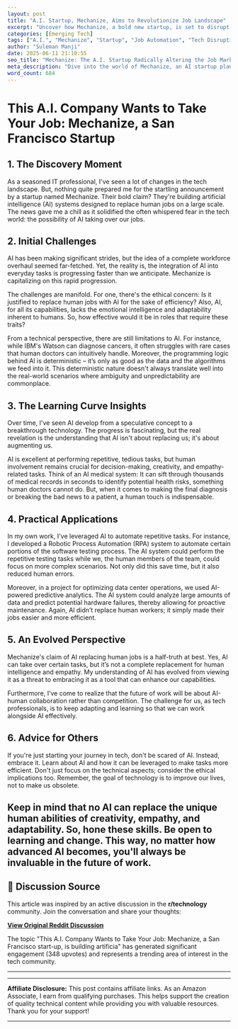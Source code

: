 ```yaml
---
layout: post
title: "A.I. Startup, Mechanize, Aims to Revolutionize Job Landscape"
excerpt: "Uncover how Mechanize, a bold new startup, is set to disrupt the job market with AI-driven automation."
categories: [Emerging Tech]
tags: ["A.I.", "Mechanize", "Startup", "Job Automation", "Tech Disruption"]
author: "Suleman Manji"
date: 2025-06-11 21:10:55 
seo_title: "Mechanize: The A.I. Startup Radically Altering the Job Market"
meta_description: "Dive into the world of Mechanize, an AI startup planning to replace human jobs at scale. Discover the implications for the future of work."
word_count: 684
---
```


# This A.I. Company Wants to Take Your Job: Mechanize, a San Francisco Startup

## 1. The Discovery Moment

As a seasoned IT professional, I've seen a lot of changes in the tech landscape. But, nothing quite prepared me for the startling announcement by a startup named Mechanize. Their bold claim? They're building artificial intelligence (AI) systems designed to replace human jobs on a large scale. The news gave me a chill as it solidified the often whispered fear in the tech world: the possibility of AI taking over our jobs.

## 2. Initial Challenges

AI has been making significant strides, but the idea of a complete workforce overhaul seemed far-fetched. Yet, the reality is, the integration of AI into everyday tasks is progressing faster than we anticipate. Mechanize is capitalizing on this rapid progression.

The challenges are manifold. For one, there's the ethical concern: Is it justified to replace human jobs with AI for the sake of efficiency? Also, AI, for all its capabilities, lacks the emotional intelligence and adaptability inherent to humans. So, how effective would it be in roles that require these traits?

From a technical perspective, there are still limitations to AI. For instance, while IBM's Watson can diagnose cancers, it often struggles with rare cases that human doctors can intuitively handle. Moreover, the programming logic behind AI is deterministic – it’s only as good as the data and the algorithms we feed into it. This deterministic nature doesn't always translate well into the real-world scenarios where ambiguity and unpredictability are commonplace.

## 3. The Learning Curve Insights

Over time, I've seen AI develop from a speculative concept to a breakthrough technology. The progress is fascinating, but the real revelation is the understanding that AI isn't about replacing us; it's about augmenting us.

AI is excellent at performing repetitive, tedious tasks, but human involvement remains crucial for decision-making, creativity, and empathy-related tasks. Think of an AI medical system: It can sift through thousands of medical records in seconds to identify potential health risks, something human doctors cannot do. But, when it comes to making the final diagnosis or breaking the bad news to a patient, a human touch is indispensable.

## 4. Practical Applications

In my own work, I've leveraged AI to automate repetitive tasks. For instance, I developed a Robotic Process Automation (RPA) system to automate certain portions of the software testing process. The AI system could perform the repetitive testing tasks while we, the human members of the team, could focus on more complex scenarios. Not only did this save time, but it also reduced human errors.

Moreover, in a project for optimizing data center operations, we used AI-powered predictive analytics. The AI system could analyze large amounts of data and predict potential hardware failures, thereby allowing for proactive maintenance. Again, AI didn’t replace human workers; it simply made their jobs easier and more efficient.

## 5. An Evolved Perspective

Mechanize's claim of AI replacing human jobs is a half-truth at best. Yes, AI can take over certain tasks, but it’s not a complete replacement for human intelligence and empathy. My understanding of AI has evolved from viewing it as a threat to embracing it as a tool that can enhance our capabilities.

Furthermore, I’ve come to realize that the future of work will be about AI-human collaboration rather than competition. The challenge for us, as tech professionals, is to keep adapting and learning so that we can work alongside AI effectively.

## 6. Advice for Others

If you're just starting your journey in tech, don't be scared of AI. Instead, embrace it. Learn about AI and how it can be leveraged to make tasks more efficient. Don't just focus on the technical aspects; consider the ethical implications too. Remember, the goal of technology is to improve our lives, not to make us obsolete.

Keep in mind that no AI can replace the unique human abilities of creativity, empathy, and adaptability. So, hone these skills. Be open to learning and change. This way, no matter how advanced AI becomes, you'll always be invaluable in the future of work.
---

## 📰 Discussion Source

This article was inspired by an active discussion in the **r/technology** community. Join the conversation and share your thoughts:

**[View Original Reddit Discussion](https://www.reddit.com/r/technology/comments/1l8qrd6/this_ai_company_wants_to_take_your_job_mechanize/)**

The topic "This A.I. Company Wants to Take Your Job: Mechanize, a San Francisco start-up, is building artificia" has generated significant engagement (348 upvotes) and represents a trending area of interest in the tech community.

---

---

**Affiliate Disclosure:** This post contains affiliate links. As an Amazon Associate, I earn from qualifying purchases. This helps support the creation of quality technical content while providing you with valuable resources. Thank you for your support!

---
